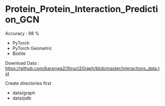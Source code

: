 # Protein_Protein_Interaction_Prediction_GCN

Accuracy : 98 %

- PyTorch
- PyTorch Geometric
- Biotite

Download Data : https://github.com/baranwa2/Struct2Graph/blob/master/interactions_data.txt

Create directories first
- data/graph
- data/pdb
